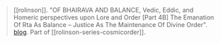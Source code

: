 > [[rolinson]]. "OF BHAIRAVA AND BALANCE, Vedic, Eddic, and Homeric perspectives upon Lore and Order [Part 4B] The Emanation Of Rta As Balance – Justice As The Maintenance Of Divine Order". [blog](https://aryaakasha.com/2019/12/11/of-bhairava-and-balance-vedic-eddic-and-homeric-perspectives-upon-lore-and-order-part-4b-the-emanation-of-rta-as-balance-justice-as-the-maintenance-of-divine-order/). Part of [[rolinson-series-cosmicorder]].